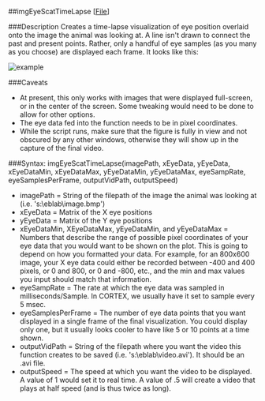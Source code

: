 ##imgEyeScatTimeLapse [[File](imgEyeScatTimeLapse.m)]

###Description
Creates a time-lapse visualization of eye position overlaid onto the image the animal was looking at.  A line isn't drawn to connect the past and present points.  Rather, only a handful of eye samples (as you many as you choose) are displayed each frame.  It looks like this:

![example](example.gif?raw=true)

###Caveats
* At present, this only works with images that were displayed full-screen, or in the center of the screen.  Some tweaking would need to be done to allow for other options. 
* The eye data fed into the function needs to be in pixel coordinates.
* While the script runs, make sure that the figure is fully in view and not obscured by any other windows, otherwise they will show up in the capture of the final video.

###Syntax: 
    imgEyeScatTimeLapse(imagePath, xEyeData, yEyeData, xEyeDataMin, xEyeDataMax, yEyeDataMin, yEyeDataMax, eyeSampRate, eyeSamplesPerFrame, outputVidPath, outputSpeed)

* imagePath = String of the filepath of the image the animal was looking at (i.e. 's:\eblab\image.bmp')
* xEyeData = Matrix of the X eye positions
* yEyeData = Matrix of the Y eye positions
* xEyeDataMin, XEyeDataMax, yEyeDataMin, and yEyeDataMax = Numbers that describe the range of possible pixel coordinates of your eye data that you would want to be shown on the plot.  This is going to depend on how you formatted your data.  For example, for an 800x600 image, your X eye data could either be recorded between -400 and 400 pixels, or 0 and 800, or 0 and -800, etc., and the min and max values you input should match that information.
* eyeSampRate = The rate at which the eye data was sampled in milliseconds/Sample.  In CORTEX, we usually have it set to sample every 5 msec.
* eyeSamplesPerFrame = The number of eye data points that you want displayed in a single frame of the final visualization. You could display only one, but it usually looks cooler to have like 5 or 10 points at a time shown.
* outputVidPath = String of the filepath where you want the video this function creates to be saved (i.e. 's:\eblab\video.avi').  It should be an .avi file.
* outputSpeed = The speed at which you want the video to be displayed.  A value of 1 would set it to real time.  A value of .5 will create a video that plays at half speed (and is thus twice as long). 
